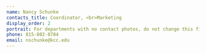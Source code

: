 ```yaml
---
name: Nancy Schunke
contacts_title: Coordinator, <br>Marketing
display_order: 2
portrait: For departments with no contact photos, do not change this field.
phone: 815‑802‑8784
email: nschunke@kcc.edu
---
```

